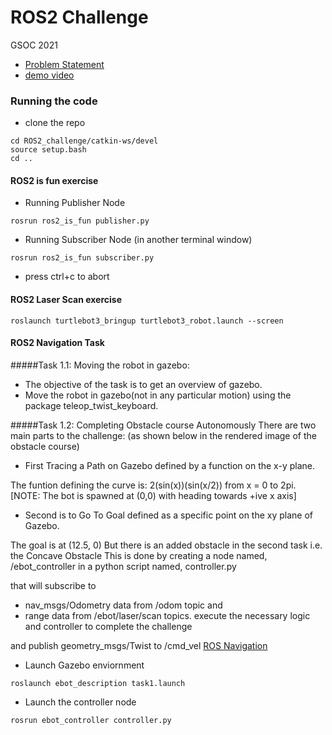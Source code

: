 # ROS2 Challenge
GSOC 2021

- [Problem Statement](https://drive.google.com/file/d/1IJFTtKVcoVykONS73Mh-EQTpKdXgI-bU/view)
- [demo video](https://youtu.be/krMlsNAyYjA)

### Running the code
- clone the repo
```
cd ROS2_challenge/catkin-ws/devel
source setup.bash
cd ..
```

#### ROS2 is fun exercise
- Running Publisher Node
```
rosrun ros2_is_fun publisher.py
```
- Running Subscriber Node (in another terminal window)
```
rosrun ros2_is_fun subscriber.py
```

- press ctrl+c to abort

#### ROS2 Laser Scan exercise
```
roslaunch turtlebot3_bringup turtlebot3_robot.launch --screen
```

#### ROS2 Navigation Task

#####Task 1.1: Moving the robot in gazebo:
- The objective of the task is to get an overview of gazebo.
- Move the robot in gazebo(not in any particular motion) using the package teleop_twist_keyboard.

#####Task 1.2: Completing Obstacle course Autonomously
There are two main parts to the challenge: (as shown below in the rendered image of the obstacle course)

- First Tracing a Path on Gazebo defined by a function on the x-y plane.

The funtion defining the curve is: 2(sin(x))(sin(x/2)) from x = 0 to 2pi.
[NOTE: The bot is spawned at (0,0) with heading towards +ive x axis]

- Second is to Go To Goal defined as a specific point on the xy plane of Gazebo.

The goal is at (12.5, 0)
But there is an added obstacle in the second task i.e. the Concave Obstacle
This is done by creating a node named, /ebot_controller in a python script named, controller.py

that will subscribe to

* nav_msgs/Odometry data from /odom topic and
* range data from /ebot/laser/scan topics.
execute the necessary logic and controller to complete the challenge

and publish geometry_msgs/Twist to /cmd_vel
[ROS Navigation](https://portal.e-yantra.org/storage/NgNcFAYaXY_sb/res/eyrc_SB/task1/media/task1-arena-render.JPG)

- Launch Gazebo enviornment
```
roslaunch ebot_description task1.launch
```
- Launch the controller node
```
rosrun ebot_controller controller.py
```
